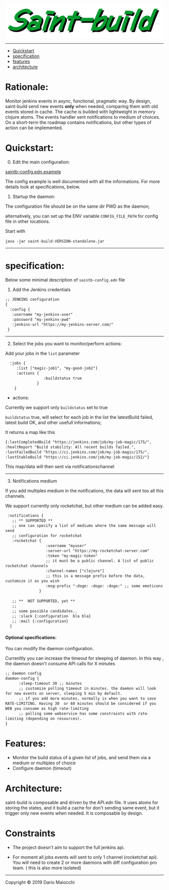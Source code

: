 ![logo](doc/logo.png)

___

- [Quickstart](#quickstart)
- [specification](#specification)
- [features](#features)
- [architecture](#architecture)

# Rationale:

Monitor jenkins events in async, functional, pragmatic way.
By design, saint-build send new events **only** when needed, comparing them with old events stored in cache. 
The cache is builded with lightweight in memory clojure atoms.
The events handler sent notifications to medium of choices.
On a short-term the roadmap contains notifications, but other types of action can be implemented.

# Quickstart:

0) Edit the main configuration: 

[saintb-config.edn.example](saintb-config.edn.example)

The config example is well documented with all the informations.
For more details look at specifications, below.


1) Startup the daemon:

The configuration file should be on the same dir PWD as the daemon;

alternatively, you can set up the ENV variable `CONFIG_FILE_PATH` for config file in other locations.

Start with

`java -jar saint-build-VERSION-standalone.jar`

___
# specification:

Below some minimal description of `saintb-config.edn` file

1) Add the Jenkins credentials

```
;; JENKINS configuration
{
  :config {
   :username "my-jenkins-user" 
   :password "my-jenkins-pwd"
   :jenkins-url "https://my-jenkins-server.com/"
 }
```
___

2)  Select the jobs you want to monitor/perform actions:

Add your jobs in the `list` parameter

```
  :jobs {
     :list ["magic-job1", "my-good-job2"]
     :actions {
                 :buildstatus true
              }
    }
```

* actions:

Currently we support only `buildstatus` set to true

`buildstatus` true, will select for each job in the list the latestBuild failed, latest build OK, and other usefull informations;

It returns a map like this

```
{:lastCompletedBuild "https://jenkins.com/job/my-job-magic/175/", :healtReport "Build stability: All recent builds failed.", :lastFailedBuild "https://ci.jenkins.com/job/my-job-magic/175/", :lastStableBuild "https://ci.jenkins.com/job/my-job-magic/152/"} 
```

This map/data will then sent via notificationschannel
___
3) Notifications medium

If you add multiples medium in the notifications, the data will sent too all this channels.

We support currently only rocketchat, but other medium can be added easy.

```
 :notifications {
   ;; ** SUPPORTED **
   ;; one can specify a list of mediums where the same message will send
   ;; configuration for rocketchat
   :rocketchat {
                  :username "myuser"
                  :server-url "https://my-rocketchat-server.com"
                  :token "my-magic-token"
                  ;; it must be a public channel. A list of public rocketchat channels
                  :channel-names ["clojure"]
                  ;; this is a message prefix before the data, customize it as you wish
                  :msg-prefix ":doge: :doge: :doge:" ;; some emoticons
               }

   ;; **  NOT SUPPORTED, yet **
   ;;
   ;; some possible candidates..
   ;; :slack {:configuration  bla bla}
   ;; :mail {:configuration}
  }

```


#### Optional specifications:

You can modify the daemon configuration.

Currenltly you can increase the timeout for sleeping of daemon. In this way , the daemon doesn't consume API calls for X minutes 

```
;; daemon config
daemon-config {
      :sleep-timeout 30 ;; minutes
      ;; customize polling timeout in minutes. the daemon will look for new events on server, sleeping 5 min by default.
      ;; if you add more minutes, normally is when you want to save RATE-LIMITING. Having 30  or 60 minutes should be considered if you WEB you consume as high rate-limiting
      ;; polling some webservice has some constraints with rate-limiting (depending on resources).
}
```

# Features:

-  Monitor the build status of a given list of jobs, and send them via a medium or multiples of choice
-  Configure daemon (timeout)

# Architecture:

saint-build is composable and driven by the API.edn file.
It uses atoms for storing the states, and it build a cache for don't sending same event, but it trigger only new events when needed.
It is composable by design.

# Constraints

- The project doesn't aim to support the full jenkins api.

- For moment all jobs events will sent to only 1 channel (rocketchat api). You will need to create 2 or more daemons with diff configuration pro team. ( this is also more isolated)

___
Copyright © 2019 Dario Maiocchi
